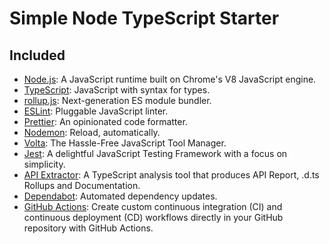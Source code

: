 # Simple Node TypeScript Starter

## Included

- [Node.js](https://nodejs.org/): A JavaScript runtime built on Chrome's V8 JavaScript engine.
- [TypeScript](https://www.typescriptlang.org/): JavaScript with syntax for types.
- [rollup.js](https://rollupjs.org/): Next-generation ES module bundler.
- [ESLint](https://eslint.org/): Pluggable JavaScript linter.
- [Prettier](https://prettier.io/): An opinionated code formatter.
- [Nodemon](https://nodemon.io/): Reload, automatically.
- [Volta](https://volta.sh/): The Hassle-Free JavaScript Tool Manager.
- [Jest](https://jestjs.io/): A delightful JavaScript Testing Framework with a focus on simplicity.
- [API Extractor](https://api-extractor.com/): A TypeScript analysis tool that produces API Report, .d.ts Rollups and Documentation.
- [Dependabot](https://dependabot.com/): Automated dependency updates.
- [GitHub Actions](https://github.com/features/actions): Create custom continuous integration (CI) and continuous deployment (CD) workflows directly in your GitHub repository with GitHub Actions.
